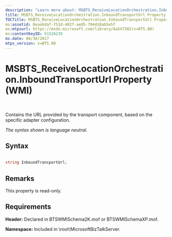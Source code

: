 ```yaml
---
description: "Learn more about: MSBTS_ReceiveLocationOrchestration.InboundTransportUrl Property (WMI)"
title: MSBTS_ReceiveLocationOrchestration.InboundTransportUrl Property (WMI)
TOCTitle: MSBTS_ReceiveLocationOrchestration.InboundTransportUrl Property (WMI)
ms:assetid: 0eaabdaf-751d-482f-ae05-704418ab5e5f
ms:mtpsurl: https://msdn.microsoft.com/library/Aa547382(v=BTS.80)
ms:contentKeyID: 51526239
ms.date: 08/30/2017
mtps_version: v=BTS.80
---
```


# MSBTS\_ReceiveLocationOrchestration.InboundTransportUrl Property (WMI)

 

Contains the URL provided by the transport component, based on the specific adapter configuration.

*The syntax shown is language neutral.*

## Syntax

```C#
  
string InboundTransportUrl;  
```

## Remarks

This property is read-only.

## Requirements

**Header:** Declared in BTSWMISchema2K.mof or BTSWMISchemaXP.mof.

**Namespace:** Included in \\root\\MicrosoftBizTalkServer.

